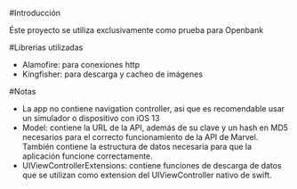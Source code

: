 #Introducción

Éste proyecto se utiliza exclusivamente como prueba para Openbank

#Librerias utilizadas
-  Alamofire: para conexiones http
-  Kingfisher: para descarga y cacheo de imágenes

#Notas
- La app no contiene navigation controller, asi que es recomendable usar un simulador o dispositivo con iOS 13
- Model: contiene la URL de la API, además de su clave y un hash en MD5 necesarios para el correcto funcionamiento de la API de Marvel. También contiene la estructura de datos necesaria para que la aplicación funcione correctamente.
- UIViewControllerExtensions: contiene funciones de descarga de datos que se utilizan como extension del UIViewController nativo de swift.


